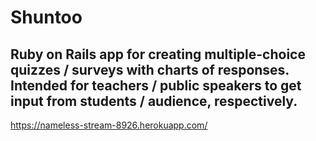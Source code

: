 Shuntoo
==========
Ruby on Rails app for creating multiple-choice quizzes / surveys with charts of responses. Intended for teachers / public speakers to get input from students / audience, respectively.
----------
https://nameless-stream-8926.herokuapp.com/